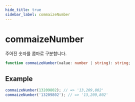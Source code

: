 ```yaml
---
hide_title: true
sidebar_label: commaizeNumber
---
```


# commaizeNumber

주어진 숫자를 콤마로 구분합니다.

```typescript
function commaizeNumber(value: number | string): string;
```

## Example

```typescript
commaizeNumber(13209802); // => '13,209,802'
commaizeNumber('13209802'); // => '13,209,802'
```
